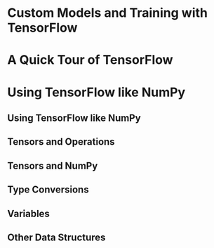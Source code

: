 # Custom Models and Training with TensorFlow


<!------------------------------------------------------>
<!------------------------------------------------------>
# A Quick Tour of TensorFlow                                             
<!------------------------------------------------------>
<!------------------------------------------------------>
# Using TensorFlow like NumPy


## Using TensorFlow like NumPy
<!------------------------------------------------------>
<!------------------------------------------------------>
## Tensors and Operations
<!------------------------------------------------------>
<!------------------------------------------------------>
## Tensors and NumPy
<!------------------------------------------------------>
<!------------------------------------------------------>
## Type Conversions
<!------------------------------------------------------>
<!------------------------------------------------------>
## Variables
<!------------------------------------------------------>
<!------------------------------------------------------>
## Other Data Structures                                                                               
<!------------------------------------------------------>
<!------------------------------------------------------>
